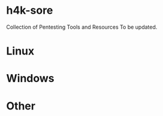 # h4k-sore
Collection of Pentesting Tools and Resources 
To be updated.

# Linux

# Windows

# Other
